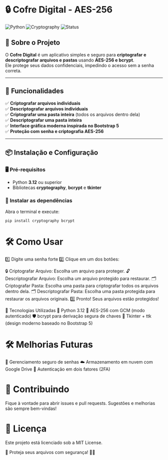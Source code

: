 # 🔒 Cofre Digital - AES-256

![Python](https://img.shields.io/badge/Python-3.12-blue) 
![Cryptography](https://img.shields.io/badge/Cryptography-AES--256-green) 
![Status](https://img.shields.io/badge/Status-100%25%20Funcional-success)

## 📝 Sobre o Projeto

O **Cofre Digital** é um aplicativo simples e seguro para **criptografar e descriptografar arquivos e pastas** usando **AES-256 e bcrypt**.  
Ele protege seus dados confidenciais, impedindo o acesso sem a senha correta.

---

## 🚀 Funcionalidades
✅ **Criptografar arquivos individuais**  
✅ **Descriptografar arquivos individuais**  
✅ **Criptografar uma pasta inteira** (todos os arquivos dentro dela)  
✅ **Descriptografar uma pasta inteira**  
✅ **Interface gráfica moderna inspirada no Bootstrap 5**  
✅ **Proteção com senha e criptografia AES-256**  

---

## 📦 Instalação e Configuração

### 🖥 **Pré-requisitos**
- Python **3.12** ou superior  
- Bibliotecas **cryptography**, **bcrypt** e **tkinter**  

### 🔧 **Instalar as dependências**
Abra o terminal e execute:
```bash
pip install cryptography bcrypt
```

# 🛠 Como Usar

1️⃣ Digite uma senha forte
2️⃣ Clique em um dos botões:

🔒 Criptografar Arquivo: Escolha um arquivo para proteger.
🔓 Descriptografar Arquivo: Escolha um arquivo protegido para restaurar.
🗂️ Criptografar Pasta: Escolha uma pasta para criptografar todos os arquivos dentro dela.
🗂️ Descriptografar Pasta: Escolha uma pasta protegida para restaurar os arquivos originais.
3️⃣ Pronto! Seus arquivos estão protegidos!

📌 Tecnologias Utilizadas
🐍 Python 3.12
🔐 AES-256 com GCM (modo autenticado)
🛡 bcrypt para derivação segura de chaves
🎨 Tkinter + ttk (design moderno baseado no Bootstrap 5)

# 🛠 Melhorias Futuras

🔑 Gerenciamento seguro de senhas
☁️ Armazenamento em nuvem com Google Drive
🔄 Autenticação em dois fatores (2FA)

# 🤝 Contribuindo
Fique à vontade para abrir issues e pull requests. Sugestões e melhorias são sempre bem-vindas!

# 📜 Licença
Este projeto está licenciado sob a MIT License.

🔐 Proteja seus arquivos com segurança! 🚀✨
